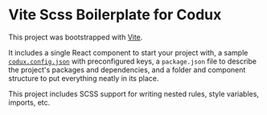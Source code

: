 # Vite Scss Boilerplate for Codux

This project was bootstrapped with [Vite](https://vitejs.dev).

It includes a single React component to start your project with, a sample [`codux.config.json`](codux.config.json) with preconfigured keys, a `package.json` file to describe the project's packages and dependencies, and a folder and component structure to put everything neatly in its place.

This project includes SCSS support for writing nested rules, style variables, imports, etc.
